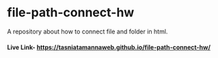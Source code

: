 # file-path-connect-hw
A repository about how to connect file and folder in html.
#### Live Link- https://tasniatamannaweb.github.io/file-path-connect-hw/
